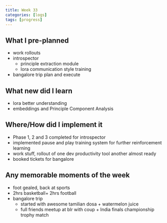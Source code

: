 ```yaml
---
title: Week 33
categories: [logs]
tags: [progress]
---
```


## What I pre-planned

- work rollouts
- introspector
    - principle extraction module
    - lora communication style training
- bangalore trip plan and execute

## What new did I learn

- lora better understanding
- embeddings and Principle Component Analysis

## Where/How did I implement it

- Phase 1, 2 and 3 completed for introspector
- implemented pause and play training system for further reinforcement learning
- work stuff, rollout of one dev productivity tool  another almost ready
- booked tickets for bangalore

## Any memorable moments of the week

- foot gealed, back at sports
- 2hrs basketball+ 2hrs football
- bangalore trip
    - started with awesome tamilian dosa + watermelon juice
    - full friends meetup at blr with coup + India finals championship trophy match